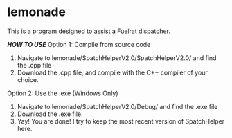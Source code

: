 # lemonade
This is a program designed to assist a Fuelrat dispatcher.

*****HOW TO USE*****
Option 1: Compile from source code
1) Navigate to lemonade/SpatchHelperV2.0/SpatchHelperV2.0/ and find the .cpp file
2) Download the .cpp file, and compile with the C++ compiler of your choice.

Option 2: Use the .exe (Windows Only)
1) Navigate to lemonade/SpatchHelperV2.0/Debug/ and find the .exe file
2) Download the .exe file. 
3) Yay! You are done! I try to keep the most recent version of SpatchHelper here.

